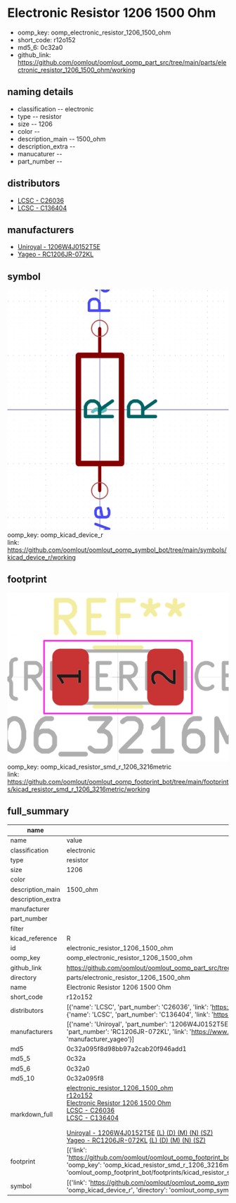 # Electronic Resistor 1206 1500 Ohm

  
* oomp_key: oomp_electronic_resistor_1206_1500_ohm 
* short_code: r12o152
* md5_6: 0c32a0  
* github_link: https://github.com/oomlout/oomlout_oomp_part_src/tree/main/parts/electronic_resistor_1206_1500_ohm/working  
## naming details
* classification -- electronic
* type -- resistor
* size -- 1206
* color -- 
* description_main -- 1500_ohm
* description_extra -- 
* manucaturer -- 
* part_number -- 

## distributors
* [LCSC - C26036](https://lcsc.com/product-detail/C26036.html)  
* [LCSC - C136404](https://lcsc.com/product-detail/C136404.html)  

## manufacturers
* [Uniroyal - 1206W4J0152T5E]()  
* [Yageo - RC1206JR-072KL](https://www.yageo.com/en/Chart/Download/pdf/RC1206JR-072KL)  

## symbol

![](symbol/0/working/working_600.png)  
oomp_key: oomp_kicad_device_r  
link: https://github.com/oomlout/oomlout_oomp_symbol_bot/tree/main/symbols/kicad_device_r/working  

## footprint

![](footprint/0/working/working_600.png)  
oomp_key: oomp_kicad_resistor_smd_r_1206_3216metric  
link: https://github.com/oomlout/oomlout_oomp_footprint_bot/tree/main/footprints/kicad_resistor_smd_r_1206_3216metric/working  

## full_summary
| name | value | 
| --- | --- | 
| name | value | 
| classification | electronic | 
| type | resistor | 
| size | 1206 | 
| color |  | 
| description_main | 1500_ohm | 
| description_extra |  | 
| manufacturer |  | 
| part_number |  | 
| filter |  | 
| kicad_reference | R | 
| id | electronic_resistor_1206_1500_ohm | 
| oomp_key | oomp_electronic_resistor_1206_1500_ohm | 
| github_link | https://github.com/oomlout/oomlout_oomp_part_src/tree/main/parts/electronic_resistor_1206_1500_ohm/working | 
| directory | parts/electronic_resistor_1206_1500_ohm | 
| name | Electronic Resistor 1206 1500 Ohm | 
| short_code | r12o152 | 
| distributors | [{'name': 'LCSC', 'part_number': 'C26036', 'link': 'https://lcsc.com/product-detail/C26036.html', 'id': 'distributor_lcsc'}, {'name': 'LCSC', 'part_number': 'C136404', 'link': 'https://lcsc.com/product-detail/C136404.html', 'id': 'distributor_lcsc'}] | 
| manufacturers | [{'name': 'Uniroyal', 'part_number': '1206W4J0152T5E', 'link': '', 'id': 'manufacturer_uniroyal'}, {'name': 'Yageo', 'part_number': 'RC1206JR-072KL', 'link': 'https://www.yageo.com/en/Chart/Download/pdf/RC1206JR-072KL', 'id': 'manufacturer_yageo'}] | 
| md5 | 0c32a095f8d98bb97a2cab20f946add1 | 
| md5_5 | 0c32a | 
| md5_6 | 0c32a0 | 
| md5_10 | 0c32a095f8 | 
| markdown_full | [electronic_resistor_1206_1500_ohm](https://github.com/oomlout/oomlout_oomp_part_src/tree/main/parts/electronic_resistor_1206_1500_ohm/working)<br>[r12o152](https://github.com/oomlout/oomlout_oomp_part_src/tree/main/parts/electronic_resistor_1206_1500_ohm/working)<br>[Electronic Resistor 1206 1500 Ohm](https://github.com/oomlout/oomlout_oomp_part_src/tree/main/parts/electronic_resistor_1206_1500_ohm/working)<br>[LCSC - C26036<br>](https://lcsc.com/product-detail/C26036.html)[LCSC - C136404<br>](https://lcsc.com/product-detail/C136404.html)<br>[Uniroyal - 1206W4J0152T5E]() [(L)  ](https://www.lcsc.com/search?q=1206W4J0152T5E)[(D)  ](https://www.digikey.com/en/products?,keywords=1206W4J0152T5E)[(M)  ](https://www.mouser.com/Search/Refine?Keyword=1206W4J0152T5E)[(N)  ](https://www.newark.com/search?st=1206W4J0152T5E)[(SZ)  ](https://so.szlcsc.com/global.html?k=1206W4J0152T5E)<br>[Yageo - RC1206JR-072KL](https://www.yageo.com/en/Chart/Download/pdf/RC1206JR-072KL) [(L)  ](https://www.lcsc.com/search?q=RC1206JR-072KL)[(D)  ](https://www.digikey.com/en/products?,keywords=RC1206JR-072KL)[(M)  ](https://www.mouser.com/Search/Refine?Keyword=RC1206JR-072KL)[(N)  ](https://www.newark.com/search?st=RC1206JR-072KL)[(SZ)  ](https://so.szlcsc.com/global.html?k=RC1206JR-072KL)<br> | 
| footprint | [{'link': 'https://github.com/oomlout/oomlout_oomp_footprint_bot/tree/main/foootprntss/kicad_resistor_smd_r_1206_3216metric', 'oomp_key': 'oomp_kicad_resistor_smd_r_1206_3216metric', 'directory': 'oomlout_oomp_footprint_bot/footprints/kicad_resistor_smd_r_1206_3216metric//working/working.kicad_mod'}] | 
| symbol | [{'link': 'https://github.com/oomlout/oomlout_oomp_symbol_bot/tree/main/symbols/kicad_device_r', 'oomp_key': 'oomp_kicad_device_r', 'directory': 'oomlout_oomp_symbol_bot/symbols/kicad_device_r//working/working.kicad_sym'}] | 
